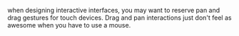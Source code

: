 when designing interactive interfaces, you may want to reserve pan
and drag gestures for touch devices.  Drag and pan interactions
just don't feel as awesome when you have to use a mouse.
